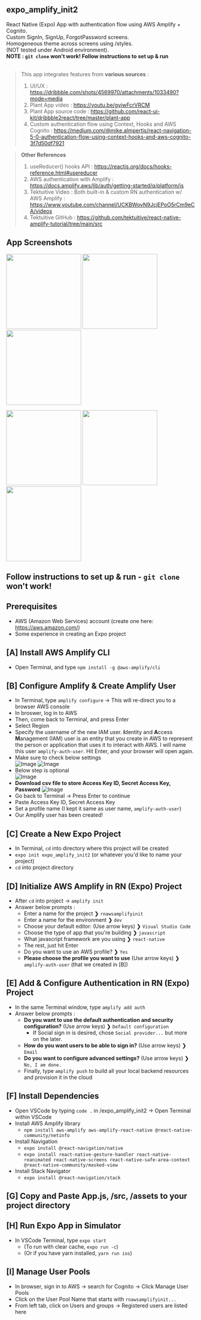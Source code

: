 ## expo_amplify_init2
React Native (Expo) App with authentication flow using AWS Amplify + Cognito. <br>
Custom SignIn, SignUp, ForgotPassword screens. <br>
Homogeneous theme across screens using /styles. <br>
(NOT tested under Android environment).<br>
**NOTE : `git clone` won't work! Follow instructions to set up & run**<br>
<br>
> This app integrates features from **various sources** : <br>
> 1) UI/UX : https://dribbble.com/shots/4569970/attachments/1033490?mode=media
> 2) Plant App video : https://youtu.be/gyiwFcrVRCM
> 3) Plant App source code : https://github.com/react-ui-kit/dribbble2react/tree/master/plant-app
> 4) Custom authentication flow using Context, Hooks and AWS Cognito : https://medium.com/@mike.almpertis/react-navigation-5-0-authentication-flow-using-context-hooks-and-aws-cognito-3f7d50df7921

> **Other References** <br>
> 1) useReducer() hooks API : https://reactjs.org/docs/hooks-reference.html#usereducer <br>
> 2) AWS authentication with Amplify : https://docs.amplify.aws/lib/auth/getting-started/q/platform/js <br>
> 3) Tektuitive Video : Both built-in & custom RN authentication w/ AWS Amplify : https://www.youtube.com/channel/UCKBWovN9JcjEPoO5rCm9eCA/videos <br>
> 4) Tektuitive GitHub : https://github.com/tektuitive/react-native-amplify-tutorial/tree/main/src

## App Screenshots
<p float="left">
  <img src="https://user-images.githubusercontent.com/60368973/105075776-14014880-5a3f-11eb-8b21-15fa545d346b.png" width="200" />
  <img src="https://user-images.githubusercontent.com/60368973/105075799-182d6600-5a3f-11eb-8770-b68fd1459533.png" width="200" /> 
  <img src="https://user-images.githubusercontent.com/60368973/105075808-1bc0ed00-5a3f-11eb-9a41-7b88cf4b262f.png" width="200" />
</p>
<p float="left">
  <img src="https://user-images.githubusercontent.com/60368973/105076032-6b071d80-5a3f-11eb-9a84-c39b0de54416.png" width="200" />
  <img src="https://user-images.githubusercontent.com/60368973/105076051-6e9aa480-5a3f-11eb-897d-746d2723d177.png" width="200" /> 
  <img src="https://user-images.githubusercontent.com/60368973/105076058-70fcfe80-5a3f-11eb-8d10-41363025b439.png" width="200" />
</p>

## Follow instructions to set up & run - `git clone` won't work!

## Prerequisites
- AWS (Amazon Web Services) account (create one here: https://aws.amazon.com/) <br>
- Some experience in creating an Expo project

## [A] Install AWS Amplify CLI
- Open Terminal, and type `npm install -g @aws-amplify/cli`

## [B] Configure Amplify & Create Amplify User
- In Terminal, type `amplify configure` -> This will re-direct you to a browser AWS console <br>
- In broswer, log in to AWS <br>
- Then, come back to Terminal, and press Enter <br>
- Select Region <br>
- Specify the username of the new IAM user. **I**dentity and **A**ccess **M**anagement (IAM) user is an entity that you create in AWS to represent the person or application that uses it to interact with AWS. I will name this user `amplify-auth-user`. Hit Enter, and your browser will open again. <br>
- Make sure to check below settings <br>
![Image](https://user-images.githubusercontent.com/60368973/105079880-e7502f80-5a44-11eb-8f4d-15c48180a44e.png)
![Image](https://user-images.githubusercontent.com/60368973/105079946-fd5df000-5a44-11eb-81f4-f57af4861048.png)
- Below step is optional <br>
![Image](https://user-images.githubusercontent.com/60368973/105080000-11095680-5a45-11eb-9ab0-8ed873102585.png)
- **Download csv file to store Access Key ID, Secret Access Key, Password**
![Image](https://user-images.githubusercontent.com/60368973/105080071-29797100-5a45-11eb-9710-9def600ac737.png)
- Go back to Terminal -> Press Enter to continue <br>
- Paste Access Key ID, Secret Access Key <br>
- Set a profile name (I kept it same as user name, `amplify-auth-user`) <br>
- Our Amplify user has been created! <br>

## [C] Create a New Expo Project
- In Terminal, `cd` into directory where this project will be created <br>
- `expo init expo_amplify_init2` (or whatever you'd like to name your project) <br>
- `cd` into project directory <br>

## [D] Initialize AWS Amplify in RN (Expo) Project
- After `cd` into project -> `amplify init`
- Answer below prompts :
  - Enter a name for the project ❯ `rnawsamplifyinit`
  - Enter a name for the environment ❯ `dev`
  - Choose your default editor: (Use arrow keys) ❯ `Visual Studio Code`
  - Choose the type of app that you're building ❯ `javascript`
  - What javascript framework are you using ❯ `react-native`
  - The rest, just hit Enter
  - Do you want to use an AWS profile? ❯ `Yes`
  - **Please choose the profile you want to use** (Use arrow keys) ❯ `amplify-auth-user` (that we created in [B])

## [E] Add & Configure Authentication in RN (Expo) Project
- In the same Terminal window, type `amplify add auth`
- Answer below prompts :
  - **Do you want to use the default authentication and security configuration?** (Use arrow keys) ❯ `Default configuration`
      - If Social sign in is desired, chose `Social provider...` but more on the later.
  - **How do you want users to be able to sign in?** (Use arrow keys) ❯ `Email`
  - **Do you want to configure advanced settings?** (Use arrow keys) ❯ `No, I am done.`
  - Finally, type `amplify push` to build all your local backend resources and provision it in the cloud

## [F] Install Dependencies
- Open VSCode by typing `code .` in /expo_amplify_init2 -> Open Terminal within VSCode
- Install AWS Amplify library
  - `npm install aws-amplify aws-amplify-react-native @react-native-community/netinfo`
- Install Navigation
  - `expo install @react-navigation/native`
  - `expo install react-native-gesture-handler react-native-reanimated react-native-screens react-native-safe-area-context @react-native-community/masked-view`
- Install Stack Navigator
  - `expo install @react-navigation/stack`

## [G] Copy and Paste App.js, /src, /assets to your project directory

## [H] Run Expo App in Simulator
- In VSCode Terminal, type `expo start`
  - (To run with clear cache, `expo run -c`)
  - (Or if you have yarn installed, `yarn run ios`)

## [I] Manage User Pools
- In browser, sign in to AWS -> search for Cognito -> Click Manage User Pools
- Click on the User Pool Name that starts with `rnawsamplifyinit...`
- From left tab, click on Users and groups -> Registered users are listed here

